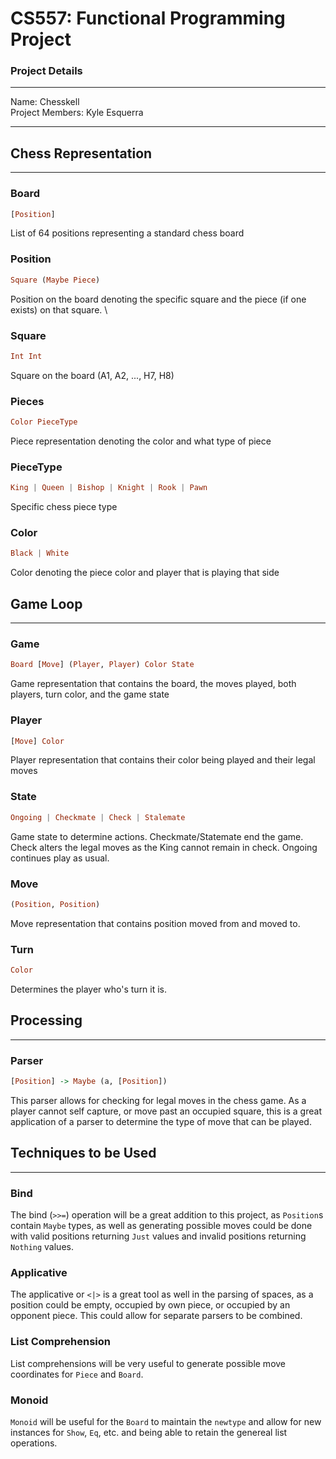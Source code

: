# CS557: Functional Programming Project

### Project Details
---

Name: Chesskell \
Project Members: Kyle Esquerra

---

## Chess Representation
---
### Board 
  ```haskell
  [Position]
  ```
  List of 64 positions representing a standard chess board
### Position
  ```haskell
  Square (Maybe Piece)
  ```
  Position on the board denoting the specific square and the piece
  (if one exists) on that square. \
### Square
  ```haskell
  Int Int
  ```
  Square on the board (A1, A2, ..., H7, H8)
### Pieces 
  ```haskell
  Color PieceType
  ```
  Piece representation denoting the color and what type of piece
### PieceType
```haskell
King | Queen | Bishop | Knight | Rook | Pawn
```
Specific chess piece type
### Color
```haskell
Black | White
```
Color denoting the piece color and player that is playing that side

## Game Loop
---

### Game
```haskell
Board [Move] (Player, Player) Color State
```
Game representation that contains the board, the moves played,
both players, turn color, and the game state
### Player
```haskell
[Move] Color
```
Player representation that contains their color being played and their
legal moves
### State
```haskell
Ongoing | Checkmate | Check | Stalemate
```
Game state to determine actions. Checkmate/Statemate end the game.
Check alters the legal moves as the King cannot remain in check.
Ongoing continues play as usual.
### Move
```haskell
(Position, Position)
```
Move representation that contains position moved from and moved to.
### Turn
```haskell
Color
```
Determines the player who's turn it is.

## Processing
---

### Parser
```haskell
[Position] -> Maybe (a, [Position])
```
This parser allows for checking for legal moves in the chess game.
As a player cannot self capture, or move past an occupied square,
this is a great application of a parser to determine the type of move
that can be played.

## Techniques to be Used
---
### Bind
The bind (`>>=`) operation will be a great addition to this project, as
`Position`s contain `Maybe` types, as well as generating possible moves could be done with valid positions returning `Just` values and invalid positions returning `Nothing` values.

### Applicative
The applicative or `<|>` is a great tool as well in the parsing of spaces, as a position could be empty, occupied by own piece, or occupied by an opponent piece. This could allow for separate parsers
to be combined.

### List Comprehension
List comprehensions will be very useful to generate possible move coordinates for `Piece` and `Board`.

### Monoid
`Monoid` will be useful for the `Board` to maintain the `newtype` and 
allow for new instances for `Show`, `Eq`, etc. and being able to retain
the genereal list operations.